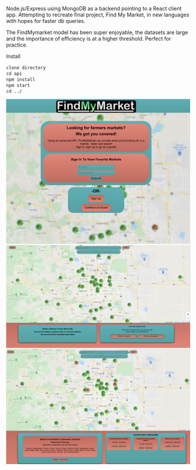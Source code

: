 Node.js/Express using MongoDB as a backend pointing to a React client app.
Attempting to recreate final project, Find My Market, in new languages with hopes for faster db queries. 

The FindMymarket model has been super enjoyable, the datasets are large and the importance of efficiency is at a higher threshold. Perfect for practice.


Install
```
clone directory
cd api
npm install
npm start
cd ../
```
<img src="/client/public/readme_images/image_1.png" alt="drawing" width="500"/>
<img src="/client/public/readme_images/image_2.png" alt="drawing" width="500"/>
<img src="/client/public/readme_images/image_3.png" alt="drawing" width="500"/>
